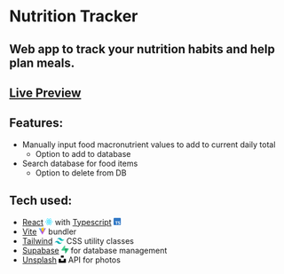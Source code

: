 # Nutrition Tracker

## Web app to track your nutrition habits and help plan meals.

## [Live Preview](https://albertofp.github.io/nutrition-tracker-react/)

## Features:

- Manually input food macronutrient values to add to current daily total
  - Option to add to database
- Search database for food items
  - Option to delete from DB

## Tech used:

- [React](https://react.dev/) <img src="./src/assets/react.svg" alt="React logo" width="13"/> with [Typescript](https://www.typescriptlang.org/) <img src="./src/assets/typescript-logo.svg" alt="Typescript logo" width="13"/>
- [Vite](https://www.vitejs.dev) <img src="./src/assets/vite-logo.svg" alt="Vite logo" width="13"/> bundler
- [Tailwind](https://tailwindcss.com/) <img src="./src/assets/tailwindcss-icon.svg" alt="Tailwind logo" width="17"/> CSS utility classes
- [Supabase](https://supabase.com/) <img src="./src/assets/supabase-icon.svg" alt="Supabase logo" width="13"/> for database management
- [Unsplash](https://unsplash.com/) <img src="./src/assets/unsplash.svg" alt="Unsplash logo" width="13"/> API for photos
